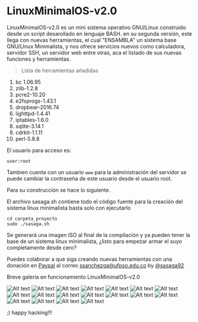 # LinuxMinimalOS-v2.0

LinuxMinimalOS-v2.0 es un mini sistema operativo GNU/Linux construido desde un script desarollado en lenguaje BASH. en su segunda versión, este llega  con nuevas herramientas, el cual "ENSAMBLA" un sistema base GNU/LInux Minimalista, y nos ofrece servicios nuevos como calculadora, servidor SSH, un servidor web entre otras, aca el listado de sus nuevas funciones y herramientas.

> Lista de herramientas añadidas
1.  bc 1.06.95 
2.  zlib-1.2.8 
3.  pcre2-10.20 
4.  e2fsprogs-1.43.1 
5.  dropbear-2016.74 
6.  lighttpd-1.4.41 
7.  iptables-1.6.0 
8.  sqlite-3.14.1 
9.  cdrkit-1.1.11
10. perl-5.8.8 

El usuario para acceso es:
```
user:root 
```
Tambien cuenta con un usuario ```www``` para la administración del servidor se puede cambiar la contraseña de este usuario desde el usuario root.

Para su construcción se hace lo siguiente.

El archivo sasaga.sh contiene todo el código fuente para la creación del sistema linux minimalista basta solo con ejecutarlo

```
cd carpeta_proyecto
sudo ./sasaga.sh
```

Se generará una imagen ISO al final de la compilación y ya pueden tener la base de un sistema linux minimalista, ¿listo para empezar armar el suyo completamente desde cero?


Puedes colaborar a que siga creando nuevas herramientas con una donación en [Paypal](https://www.paypal.com) al correo ssanchezga@ufpso.edu.co
by [@sasaga92](https://twitter.com/sasaga92)


Breve galeria en funcionamiento LinuxMinimalOS-v2.0

![Alt text](galeria/1.png "LinuxMinimal1")
![Alt text](galeria/2.png "LinuxMinimal2")
![Alt text](galeria/3.png "LinuxMinimal3")
![Alt text](galeria/4.png "LinuxMinimal4")
![Alt text](galeria/5.png "LinuxMinimal5")
![Alt text](galeria/6.png "LinuxMinimal6")
![Alt text](galeria/7.png "LinuxMinimal7")
![Alt text](galeria/8.png "LinuxMinimal8")
![Alt text](galeria/9.png "LinuxMinimal9")
![Alt text](galeria/10.png "LinuxMinimal10")
![Alt text](galeria/11.png "LinuxMinimal11")
![Alt text](galeria/12.png "LinuxMinimal12")
![Alt text](galeria/13.png "LinuxMinimal13")
![Alt text](galeria/14.png "LinuxMinimal14")
![Alt text](galeria/15.png "LinuxMinimal15")
![Alt text](galeria/16.png "LinuxMinimal16")
![Alt text](galeria/17.png "LinuxMinimal17")
![Alt text](galeria/18.png "LinuxMinimal18")

;) happy hacking!!!
